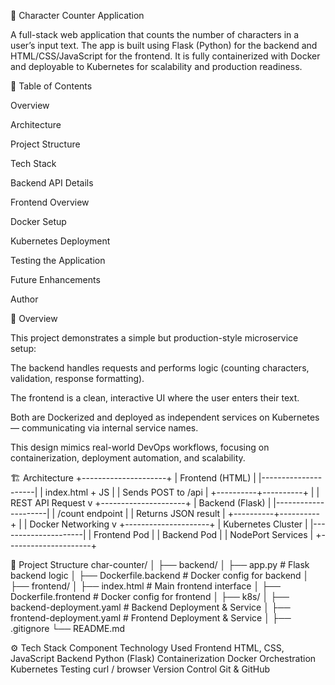 🧮 Character Counter Application

A full-stack web application that counts the number of characters in a user’s input text.
The app is built using Flask (Python) for the backend and HTML/CSS/JavaScript for the frontend.
It is fully containerized with Docker and deployable to Kubernetes for scalability and production readiness.

📘 Table of Contents

Overview

Architecture

Project Structure

Tech Stack

Backend API Details

Frontend Overview

Docker Setup

Kubernetes Deployment

Testing the Application

Future Enhancements

Author

📖 Overview

This project demonstrates a simple but production-style microservice setup:

The backend handles requests and performs logic (counting characters, validation, response formatting).

The frontend is a clean, interactive UI where the user enters their text.

Both are Dockerized and deployed as independent services on Kubernetes — communicating via internal service names.

This design mimics real-world DevOps workflows, focusing on containerization, deployment automation, and scalability.

🏗️ Architecture
            +---------------------+
            |   Frontend (HTML)   |
            |---------------------|
            | index.html + JS     |
            | Sends POST to /api  |
            +----------+----------+
                       |
                       |  REST API Request
                       v
            +---------------------+
            |  Backend (Flask)    |
            |---------------------|
            | /count endpoint     |
            | Returns JSON result |
            +----------+----------+
                       |
                       |  Docker Networking
                       v
            +---------------------+
            |   Kubernetes Cluster |
            |---------------------|
            | Frontend Pod        |
            | Backend Pod         |
            | NodePort Services   |
            +---------------------+

📂 Project Structure
char-counter/
│
├── backend/
│   ├── app.py                 # Flask backend logic
│   ├── Dockerfile.backend     # Docker config for backend
│
├── frontend/
│   ├── index.html             # Main frontend interface
│   ├── Dockerfile.frontend    # Docker config for frontend
│
├── k8s/
│   ├── backend-deployment.yaml   # Backend Deployment & Service
│   ├── frontend-deployment.yaml  # Frontend Deployment & Service
│
├── .gitignore
└── README.md

⚙️ Tech Stack
Component	Technology Used
Frontend	HTML, CSS, JavaScript
Backend	Python (Flask)
Containerization	Docker
Orchestration	Kubernetes
Testing	curl / browser
Version Control	Git & GitHub
